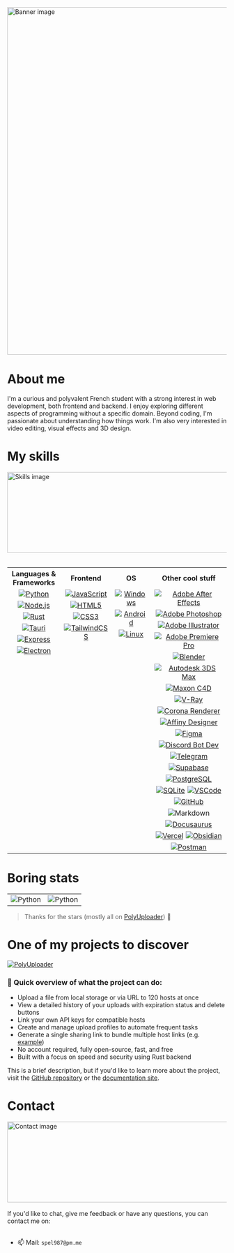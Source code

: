 <img width="1650" height="796" alt="Banner image" src="https://github.com/user-attachments/assets/3de962d3-36ed-4727-8101-5b1e5cbcef5d" />

# About me

I'm a curious and polyvalent French student with a strong interest in web development, both frontend and backend. I enjoy exploring different aspects of programming without a specific domain. Beyond coding, I'm passionate about understanding how things work. I'm also very interested in video editing, visual effects and 3D design.

# My skills

<img width="1650" height="185" alt="Skills image" src="https://github.com/user-attachments/assets/2a584d1d-9d46-4a10-8771-f50e558319c5" />
<br><br>
<table>
  <tr>
    <th>Languages & Frameworks</th>
    <th>Frontend</th>
    <th>OS</th>
    <th>Other cool stuff</th>
  </tr>
  <tr>
    <td align="center" style="vertical-align: top;">
      <div style="display: flex; flex-wrap: wrap; justify-content: center; gap: 6px;">
        <a href="https://www.python.org/" target="_blank"><img src="https://api.iconify.design/simple-icons:python.svg?color=%23e75820&height=25" title="Python"/></a>
        <a href="https://nodejs.org/en" target="_blank"><img src="https://api.iconify.design/devicon-plain:nodejs-wordmark.svg?color=%23e75820&height=25" title="Node.js"/></a>
        <a href="https://www.rust-lang.org/" target="_blank"><img src="https://api.iconify.design/simple-icons:rust.svg?color=%23e75820&height=25" title="Rust"/></a>
        <a href="https://tauri.app/" target="_blank"><img src="https://api.iconify.design/simple-icons:tauri.svg?color=%23e75820&height=25" title="Tauri"/></a>
        <a href="https://expressjs.com/" target="_blank"><img src="https://api.iconify.design/simple-icons:express.svg?color=%23e75820&height=25" title="Express"/></a>
        <a href="https://www.electronjs.org/" target="_blank"><img src="https://api.iconify.design/simple-icons:electron.svg?color=%23e75820&height=25" title="Electron"/></a>
      </div>
    </td>
    <td align="center" style="vertical-align: top;">
      <div style="display: flex; flex-wrap: wrap; justify-content: center; gap: 6px;">
        <a href="https://developer.mozilla.org/en-US/docs/Web/JavaScript" target="_blank"><img src="https://api.iconify.design/simple-icons:javascript.svg?color=%23e75820&height=25" title="JavaScript"/></a>
        <a href="https://developer.mozilla.org/en-US/docs/Web/HTML" target="_blank"><img src="https://api.iconify.design/simple-icons:html5.svg?color=%23e75820&height=25" title="HTML5"/></a>
        <a href="https://developer.mozilla.org/en-US/docs/Web/CSS" target="_blank"><img src="https://api.iconify.design/simple-icons:css3.svg?color=%23e75820&height=25" title="CSS3"/></a>
        <a href="https://tailwindcss.com/" target="_blank"><img src="https://api.iconify.design/simple-icons:tailwindcss.svg?color=%23e75820&height=25" title="TailwindCSS"/></a>
      </div>
    </td>
    <td align="center" style="vertical-align: top;">
      <div style="display: flex; flex-wrap: wrap; justify-content: center; gap: 6px;">
        <a href="https://microsoft.com/windows" target="_blank"><img src="https://api.iconify.design/simple-icons:windows.svg?color=%23e75820&height=25" title="Windows"/></a>
        <a href="https://www.android.com/" target="_blank"><img src="https://api.iconify.design/simple-icons:android.svg?color=%23e75820&height=25" title="Android"/></a>
        <a href="https://www.kernel.org/" target="_blank"><img src="https://api.iconify.design/simple-icons:linux.svg?color=%23e75820&height=25" title="Linux"/></a>
      </div>
    </td>
    <td align="center" style="vertical-align: top;">
      <div style="display: flex; flex-wrap: wrap; justify-content: center; gap: 6px;">
        <a href="https://www.adobe.com/products/aftereffects.html" target="_blank"><img src="https://api.iconify.design/simple-icons:adobeaftereffects.svg?color=%23e75820&height=25" title="Adobe After Effects"/></a>
        <a href="https://www.adobe.com/products/photoshop.html" target="_blank"><img src="https://api.iconify.design/simple-icons:adobephotoshop.svg?color=%23e75820&height=25" title="Adobe Photoshop"/></a>
        <a href="https://www.adobe.com/products/illustrator.html" target="_blank"><img src="https://api.iconify.design/simple-icons:adobeillustrator.svg?color=%23e75820&height=25" title="Adobe Illustrator"/></a>
        <a href="https://www.adobe.com/products/premiere.html" target="_blank"><img src="https://api.iconify.design/simple-icons:adobepremierepro.svg?color=%23e75820&height=25" title="Adobe Premiere Pro"/></a>
        <a href="https://www.blender.org/" target="_blank"><img src="https://api.iconify.design/simple-icons:blender.svg?color=%23e75820&height=25" title="Blender"/></a>
        <a href="https://www.autodesk.fr/products/3ds-max/overview" target="_blank"><img src="https://api.iconify.design/devicon-plain:3dsmax.svg?color=%23e75820&height=25" title="Autodesk 3DS Max"/></a>
        <a href="https://www.maxon.net/en/cinema-4d" target="_blank"><img src="https://api.iconify.design/simple-icons:cinema4d.svg?color=%23e75820&height=25" title="Maxon C4D"/></a>
        <a href="https://www.chaos.com/vray/3ds-max" target="_blank"><img src="https://api.iconify.design/file-icons:v-ray.svg?color=%23e75820&height=25" title="V-Ray"/></a>
        <a href="https://corona-renderer.com/" target="_blank"><img src="https://api.iconify.design/simple-icons:coronarenderer.svg?color=%23e75820&height=25" title="Corona Renderer"/></a>
        <a href="https://affinity.serif.com/en/designer/" target="_blank"><img src="https://api.iconify.design/simple-icons:affinitydesigner.svg?color=%23e75820&height=25" title="Affiny Designer"/></a>
        <a href="https://www.figma.com/" target="_blank"><img src="https://api.iconify.design/simple-icons:figma.svg?color=%23e75820&height=25" title="Figma"/></a>
        <a href="https://discord.com/developers/docs/intro" target="_blank"><img src="https://api.iconify.design/simple-icons:discord.svg?color=%23e75820&height=25" title="Discord Bot Dev"/></a>
        <a href="https://core.telegram.org/" target="_blank"><img src="https://api.iconify.design/simple-icons:telegram.svg?color=%23e75820&height=25" title="Telegram"/></a>
        <a href="https://supabase.com/" target="_blank"><img src="https://api.iconify.design/simple-icons:supabase.svg?color=%23e75820&height=25" title="Supabase"/></a>
        <a href="https://www.postgresql.org/" target="_blank"><img src="https://api.iconify.design/simple-icons:postgresql.svg?color=%23e75820&height=25" title="PostgreSQL"/></a>
        <a href="https://www.sqlite.org/" target="_blank"><img src="https://api.iconify.design/simple-icons:sqlite.svg?color=%23e75820&height=25" title="SQLite"/></a>
        <a href="https://code.visualstudio.com/" target="_blank"><img src="https://api.iconify.design/simple-icons:visualstudiocode.svg?color=%23e75820&height=25" title="VSCode"/></a>
        <a href="https://github.com/" target="_blank"><img src="https://api.iconify.design/simple-icons:github.svg?color=%23e75820&height=25" title="GitHub"/></a>
        <a><img src="https://api.iconify.design/simple-icons:markdown.svg?color=%23e75820&height=25" title="Markdown"/></a>
        <a href="https://docusaurus.io/" target="_blank"><img src="https://api.iconify.design/simple-icons:docusaurus.svg?color=%23e75820&height=25" title="Docusaurus"/></a>
        <a href="https://vercel.com/" target="_blank"><img src="https://api.iconify.design/simple-icons:vercel.svg?color=%23e75820&height=25" title="Vercel"/></a>
        <a href="https://obsidian.md/" target="_blank"><img src="https://api.iconify.design/simple-icons:obsidian.svg?color=%23e75820&height=25" title="Obsidian"/></a>
        <a href="https://postman.com/" target="_blank"><img src="https://api.iconify.design/simple-icons:postman.svg?color=%23e75820&height=25" title="Postman"/></a>
      </div>
    </td>
  </tr>
</table>


# Boring stats

<table>
  <tr>
    <td align="center" style="vertical-align: top;">
      <div style="display: flex; flex-wrap: wrap; justify-content: center;">
        <img src="https://github-readme-stats.vercel.app/api?username=spel987&show_icons=true&count_private=true&hide_border=true&icon_color=e75820&bg_color=0D0D0D&title_color=e75820&text_color=fff&border_radius=30" title="Python"/>
      </div>
    </td>
    <td align="center" style="vertical-align: top;">
      <div style="display: flex; flex-wrap: wrap; justify-content: center;">
        <img src="https://github-readme-stats.vercel.app/api/top-langs?username=spel987&show_icons=true&count_private=true&hide_border=true&icon_color=e75820&bg_color=0D0D0D&title_color=e75820&text_color=fff&border_radius=30" title="Python"/>
      </div>
    </td>
  </tr>
</table>

> Thanks for the stars (mostly all on [PolyUploader](https://github.com/spel987/PolyUploader)) 🙏

# One of my projects to discover

<div>

[![PolyUploader](https://github-readme-stats.vercel.app/api/pin/?username=spel987&repo=PolyUploader&show_icons=true&count_private=true&hide_border=true&icon_color=e75820&bg_color=0D0D0D&title_color=e75820&text_color=fff&border_radius=20)](https://github.com/spel987/PolyUploader)

</div>

### 🚀 Quick overview of what the project can do:

- Upload a file from local storage or via URL to 120 hosts at once
- View a detailed history of your uploads with expiration status and delete buttons
- Link your own API keys for compatible hosts
- Create and manage upload profiles to automate frequent tasks
- Generate a single sharing link to bundle multiple host links (e.g. [example](https://p-u.vercel.app/QZZGsMNho9))
- No account required, fully open-source, fast, and free
- Built with a focus on speed and security using Rust backend

This is a brief description, but if you'd like to learn more about the project, visit the [GitHub repository](https://github.com/spel987/PolyUploader) or the [documentation site](https://polyuploader.vercel.app).

# Contact

<img width="1650" height="185" alt="Contact image" src="https://github.com/user-attachments/assets/eae26bb5-9ce0-4234-a342-bc424cc24ef0" />
<br><br>
If you'd like to chat, give me feedback or have any questions, you can contact me on:
<br><br>

- 📫 Mail: `spel987@pm.me`
